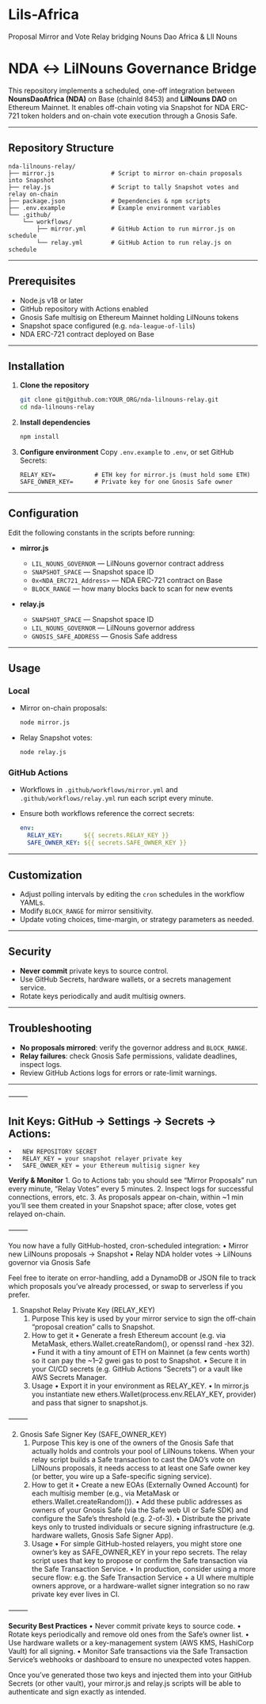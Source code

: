 # Lils-Africa
Proposal Mirror and Vote Relay bridging Nouns Dao Africa &amp; LIl Nouns

# NDA ↔ LilNouns Governance Bridge

This repository implements a scheduled, one-off integration between **NounsDaoAfrica (NDA)** on Base (chainId 8453) and **LilNouns DAO** on Ethereum Mainnet. It enables off-chain voting via Snapshot for NDA ERC-721 token holders and on-chain vote execution through a Gnosis Safe.

---

## Repository Structure

```
nda-lilnouns-relay/
├── mirror.js                # Script to mirror on-chain proposals into Snapshot
├── relay.js                 # Script to tally Snapshot votes and relay on-chain
├── package.json             # Dependencies & npm scripts
├── .env.example             # Example environment variables
└── .github/
    └── workflows/
        ├── mirror.yml       # GitHub Action to run mirror.js on schedule
        └── relay.yml        # GitHub Action to run relay.js on schedule
```

---

## Prerequisites

* Node.js v18 or later
* GitHub repository with Actions enabled
* Gnosis Safe multisig on Ethereum Mainnet holding LilNouns tokens
* Snapshot space configured (e.g. `nda-league-of-lils`)
* NDA ERC-721 contract deployed on Base

---

## Installation

1. **Clone the repository**

   ```bash
   git clone git@github.com:YOUR_ORG/nda-lilnouns-relay.git
   cd nda-lilnouns-relay
   ```

2. **Install dependencies**

   ```bash
   npm install
   ```

3. **Configure environment**
   Copy `.env.example` to `.env`, or set GitHub Secrets:

   ```env
   RELAY_KEY=           # ETH key for mirror.js (must hold some ETH)
   SAFE_OWNER_KEY=      # Private key for one Gnosis Safe owner
   ```

---

## Configuration

Edit the following constants in the scripts before running:

* **mirror.js**

  * `LIL_NOUNS_GOVERNOR` — LilNouns governor contract address
  * `SNAPSHOT_SPACE` — Snapshot space ID
  * `0x<NDA_ERC721_Address>` — NDA ERC-721 contract on Base
  * `BLOCK_RANGE` — how many blocks back to scan for new events

* **relay.js**

  * `SNAPSHOT_SPACE` — Snapshot space ID
  * `LIL_NOUNS_GOVERNOR` — LilNouns governor address
  * `GNOSIS_SAFE_ADDRESS` — Gnosis Safe address

---

## Usage

### Local

* Mirror on-chain proposals:

  ```bash
  node mirror.js
  ```

* Relay Snapshot votes:

  ```bash
  node relay.js
  ```

### GitHub Actions

* Workflows in `.github/workflows/mirror.yml` and `.github/workflows/relay.yml` run each script every minute.
* Ensure both workflows reference the correct secrets:

  ```yaml
  env:
    RELAY_KEY:      ${{ secrets.RELAY_KEY }}
    SAFE_OWNER_KEY: ${{ secrets.SAFE_OWNER_KEY }}
  ```

---

## Customization

* Adjust polling intervals by editing the `cron` schedules in the workflow YAMLs.
* Modify `BLOCK_RANGE` for mirror sensitivity.
* Update voting choices, time-margin, or strategy parameters as needed.

---

## Security

* **Never commit** private keys to source control.
* Use GitHub Secrets, hardware wallets, or a secrets management service.
* Rotate keys periodically and audit multisig owners.

---

## Troubleshooting

* **No proposals mirrored**: verify the governor address and `BLOCK_RANGE`.
* **Relay failures**: check Gnosis Safe permissions, validate deadlines, inspect logs.
* Review GitHub Actions logs for errors or rate-limit warnings.

---
⸻
## Init Keys: GitHub → Settings → Secrets → Actions:
	•	NEW REPOSITORY SECRET
	•	RELAY_KEY = your snapshot relayer private key
	•	SAFE_OWNER_KEY = your Ethereum multisig signer key

**Verify & Monitor**
	1.	Go to Actions tab: you should see “Mirror Proposals” run every minute, “Relay Votes” every 5 minutes.
	2.	Inspect logs for successful connections, errors, etc.
	3.	As proposals appear on-chain, within ~1 min you’ll see them created in your Snapshot space; after close, votes get relayed on-chain.

⸻

You now have a fully GitHub-hosted, cron-scheduled integration:
	•	Mirror new LilNouns proposals → Snapshot
	•	Relay NDA holder votes → LilNouns governor via Gnosis Safe

Feel free to iterate on error-handling, add a DynamoDB or JSON file to track which proposals you’ve already processed, or swap to serverless if you prefer.


1. Snapshot Relay Private Key (RELAY_KEY)
	1.	Purpose
This key is used by your mirror service to sign the off-chain “proposal creation” calls to Snapshot.
	2.	How to get it
	•	Generate a fresh Ethereum account (e.g. via MetaMask, ethers.Wallet.createRandom(), or openssl rand -hex 32).
	•	Fund it with a tiny amount of ETH on Mainnet (a few cents worth) so it can pay the ~1–2 gwei gas to post to Snapshot.
	•	Secure it in your CI/CD secrets (e.g. GitHub Actions “Secrets”) or a vault like AWS Secrets Manager.
	3.	Usage
	•	Export it in your environment as RELAY_KEY.
	•	In mirror.js you instantiate new ethers.Wallet(process.env.RELAY_KEY, provider) and pass that signer to snapshot.js.

⸻

2. Gnosis Safe Signer Key (SAFE_OWNER_KEY)
	1.	Purpose
This key is one of the owners of the Gnosis Safe that actually holds and controls your pool of LilNouns tokens. When your relay script builds a Safe transaction to cast the DAO’s vote on LilNouns proposals, it needs access to at least one Safe owner key (or better, you wire up a Safe-specific signing service).
	2.	How to get it
	•	Create a new EOAs (Externally Owned Account) for each multisig member (e.g., via MetaMask or ethers.Wallet.createRandom()).
	•	Add these public addresses as owners of your Gnosis Safe (via the Safe web UI or Safe SDK) and configure the Safe’s threshold (e.g. 2-of-3).
	•	Distribute the private keys only to trusted individuals or secure signing infrastructure (e.g. hardware wallets, Gnosis Safe Signer App).
	3.	Usage
	•	For simple GitHub-hosted relayers, you might store one owner’s key as SAFE_OWNER_KEY in your repo secrets. The relay script uses that key to propose or confirm the Safe transaction via the Safe Transaction Service.
	•	In production, consider using a more secure flow: e.g. the Safe Transaction Service + a UI where multiple owners approve, or a hardware-wallet signer integration so no raw private key ever lives in CI.

⸻

**Security Best Practices**
	•	Never commit private keys to source code.
	•	Rotate keys periodically and remove old ones from the Safe’s owner list.
	•	Use hardware wallets or a key-management system (AWS KMS, HashiCorp Vault) for all signing.
	•	Monitor Safe transactions via the Safe Transaction Service’s webhooks or dashboard to ensure no unexpected votes happen.

Once you’ve generated those two keys and injected them into your GitHub Secrets (or other vault), your mirror.js and relay.js scripts will be able to authenticate and sign exactly as intended.